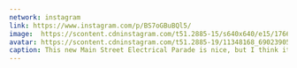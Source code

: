 ```yaml
---
network: instagram
link: https://www.instagram.com/p/BS7oGBuBQl5/
image:  https://scontent.cdninstagram.com/t51.2885-15/s640x640/e15/17662705_243600432773407_6182993318268370944_n.jpg
avatar: https://scontent.cdninstagram.com/t51.2885-19/11348168_690239054453075_1797839430_a.jpg
caption: This new Main Street Electrical Parade is nice, but I think it needs more lights.
---
```

